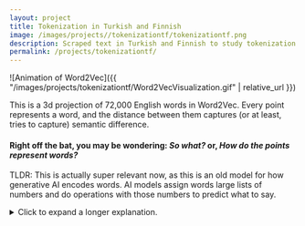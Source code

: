 ```yaml
---
layout: project
title: Tokenization in Turkish and Finnish
image: /images/projects//tokenizationtf/tokenizationtf.png
description: Scraped text in Turkish and Finnish to study tokenization in agglutinative languages. Evaluated using Word2Vec models and Named Entity Recognition sets.
permalink: /projects/tokenizationtf/
---
```


![Animation of Word2Vec]({{ "/images/projects/tokenizationtf/Word2VecVisualization.gif" | relative_url }})

This is a 3d projection of 72,000 English words in Word2Vec. Every point represents a word, and the distance between them captures (or at least, tries to capture) semantic difference. 

#### Right off the bat, you may be wondering: *So what?* or, *How do the points represent words?*

TLDR: This is actually super relevant now, as this is an old model for how generative AI encodes words. AI models assign words large lists of numbers and do operations with those numbers to predict what to say. 

<details>
<summary>Click to expand a longer explanation.</summary>

The idea behind Word2Vec is deceptively simple: words that appear in similar contexts tend to have similar meanings. Instead of trying to define what a word is, Word2Vec learns what words do based on how they behave and where they lie in real text. It slides a small window across text and learns to predict nearby words from a given word (or vice versa). Over time, it adjusts a set of numerical vectors so that words used in similar contexts end up with vectors that cluster together.

This process turns language into geometry. Words that appear in similar contexts often land near each other in the high-dimensional space, because they share linguistic environments, and therefore, meanings. More impressively, Word2Vec captures relationships as directions: the famous example is that the vector difference between king and queen roughly matches the difference between man and woman.

![Vector difference between uncle, aunt, man, and woman]({{ "/images/projects/tokneizationtf/VectorDifference.png" | relative_url }})

So why does this matter for AI today? Modern large language models (LLMs) like GPT or Gemini are way more sophisticated than Word2Vec, but the core idea of representing words as vectors that encode meaning is still foundational. 

</details>